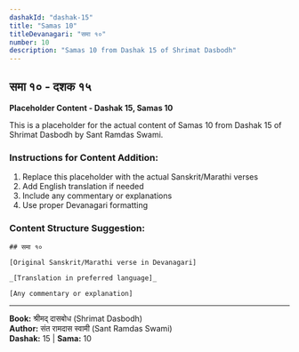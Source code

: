 ```yaml
---
dashakId: "dashak-15"
title: "Samas 10"
titleDevanagari: "समा १०"
number: 10
description: "Samas 10 from Dashak 15 of Shrimat Dasbodh"
---
```


## समा १० - दशक १५

<!-- TODO: Add the actual Sanskrit/Marathi content here -->

**Placeholder Content - Dashak 15, Samas 10**

This is a placeholder for the actual content of Samas 10 from Dashak 15 of Shrimat Dasbodh by Sant Ramdas Swami.

### Instructions for Content Addition:
1. Replace this placeholder with the actual Sanskrit/Marathi verses
2. Add English translation if needed
3. Include any commentary or explanations
4. Use proper Devanagari formatting

### Content Structure Suggestion:
```
## समा १०

[Original Sanskrit/Marathi verse in Devanagari]

_[Translation in preferred language]_

[Any commentary or explanation]
```

---
**Book:** श्रीमद् दासबोध (Shrimat Dasbodh)  
**Author:** संत रामदास स्वामी (Sant Ramdas Swami)  
**Dashak:** 15 | **Sama:** 10
